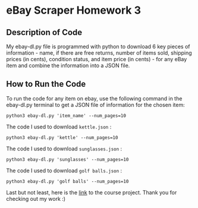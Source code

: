# eBay Scraper Homework 3

## Description of Code
My ebay-dl.py file is programmed with python to download 6 key pieces of information - name, if there are free returns, number of items sold, shipping prices (in cents), condition status, and item price (in cents) - for any eBay item and combine the information into a JSON file.

## How to Run the Code
To run the code for any item on ebay, use the following command in the ebay-dl.py terminal to get a JSON file of information for the chosen item:

```
python3 ebay-dl.py 'item_name' --num_pages=10
```
The code I used to download `kettle.json` :

```
python3 ebay-dl.py 'kettle' --num_pages=10
```

The code I used to download `sunglasses.json` :

```
python3 ebay-dl.py 'sunglasses' --num_pages=10
```

The code I used to download `golf balls.json` :

```
python3 ebay-dl.py 'golf balls' --num_pages=10
```

Last but not least, here is the [link](https://github.com/mikeizbicki/cmc-csci040/tree/2021fall/hw_03) to the course project. 
Thank you for checking out my work :)
